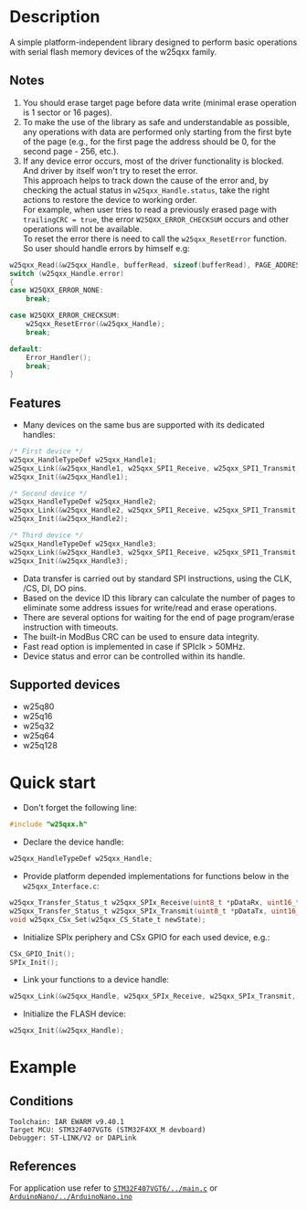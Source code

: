 # Description
A simple platform-independent library designed to perform basic operations with serial flash memory devices of the w25qxx family.
## Notes
1. You should erase target page before data write (minimal erase operation is 1 sector or 16 pages).
2. To make the use of the library as safe and understandable as possible, any operations with data are performed only starting from the first byte of the page 
(e.g., for the first page the address should be 0, for the second page - 256, etc.).
3. If any device error occurs, most of the driver functionality is blocked. And driver by itself won't try to reset the error.  
This approach helps to track down the cause of the error and, by checking the actual status in `w25qxx_Handle.status`, take the right actions to restore the device to working order.   
For example, when user tries to read a previously erased page with `trailingCRC = true`, the error `W25QXX_ERROR_CHECKSUM` occurs and other operations will not be available.  
To reset the error there is need to call the `w25qxx_ResetError` function.
So user should handle errors by himself e.g:
```C
w25qxx_Read(&w25qxx_Handle, bufferRead, sizeof(bufferRead), PAGE_ADDRESS, true, false);
switch (w25qxx_Handle.error)
{
case W25QXX_ERROR_NONE:
    break;

case W25QXX_ERROR_CHECKSUM:
    w25qxx_ResetError(&w25qxx_Handle);
    break;

default:
    Error_Handler();
    break;
}
```
## Features
* Many devices on the same bus are supported with its dedicated handles:
```C
/* First device */
w25qxx_HandleTypeDef w25qxx_Handle1;
w25qxx_Link(&w25qxx_Handle1, w25qxx_SPI1_Receive, w25qxx_SPI1_Transmit, w25qxx_CS0_Set);
w25qxx_Init(&w25qxx_Handle1);

/* Second device */
w25qxx_HandleTypeDef w25qxx_Handle2;
w25qxx_Link(&w25qxx_Handle2, w25qxx_SPI1_Receive, w25qxx_SPI1_Transmit, w25qxx_CS1_Set);
w25qxx_Init(&w25qxx_Handle2);

/* Third device */
w25qxx_HandleTypeDef w25qxx_Handle3;
w25qxx_Link(&w25qxx_Handle3, w25qxx_SPI1_Receive, w25qxx_SPI1_Transmit, w25qxx_CS2_Set);
w25qxx_Init(&w25qxx_Handle3);
```
* Data transfer is carried out by standard SPI instructions, using the CLK, /CS, DI, DO pins.  
* Based on the device ID this library can calculate the number of pages to eliminate some address issues for write/read and erase operations.
* There are several options for waiting for the end of page program/erase instruction with timeouts.
* The built-in ModBus CRC can be used to ensure data integrity.
* Fast read option is implemented in case if SPIclk > 50MHz.
* Device status and error can be controlled within its handle. 
## Supported devices
* w25q80
* w25q16
* w25q32
* w25q64
* w25q128

# Quick start
* Don't forget the following line:
```C
#include "w25qxx.h"
```
* Declare the device handle:
```C
w25qxx_HandleTypeDef w25qxx_Handle;
```
* Provide platform depended implementations for functions below in the `w25qxx_Interface.c`:
```C
w25qxx_Transfer_Status_t w25qxx_SPIx_Receive(uint8_t *pDataRx, uint16_t size, uint32_t timeout);
w25qxx_Transfer_Status_t w25qxx_SPIx_Transmit(uint8_t *pDataTx, uint16_t size, uint32_t timeout);
void w25qxx_CSx_Set(w25qxx_CS_State_t newState);
```
* Initialize SPIx periphery and CSx GPIO for each used device, e.g.:
```C
CSx_GPIO_Init();
SPIx_Init();
```
* Link your functions to a device handle:
```C
w25qxx_Link(&w25qxx_Handle, w25qxx_SPIx_Receive, w25qxx_SPIx_Transmit, w25qxx_CSx_Set);
```
* Initialize the FLASH device:
```C
w25qxx_Init(&w25qxx_Handle);
```
# Example
## Conditions
`Toolchain: IAR EWARM v9.40.1`  
`Target MCU: STM32F407VGT6 (STM32F4XX_M devboard)`  
`Debugger: ST-LINK/V2 or DAPLink`
## References
For application use refer to [`STM32F407VGT6/../main.c`](./Examples/STM32F407VGT6/Core/Src/main.c)
or [`ArduinoNano/../ArduinoNano.ino`](./Examples/ArduinoNano/ArduinoNano.ino)
